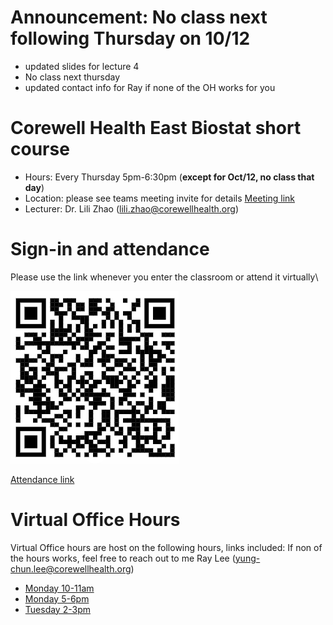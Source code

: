 # Announcement: No class next following Thursday on 10/12
- updated slides for lecture 4
- No class next thursday
- updated contact info for Ray if none of the OH works for you  
 
# Corewell Health East Biostat short course
- Hours: Every Thursday 5pm-6:30pm (**except for Oct/12, no class that day**)
- Location: please see teams meeting invite for details [Meeting link](https://teams.microsoft.com/l/meetup-join/19%3ameeting_OTI3M2NhNTUtOGVkZC00MTJkLThlYzAtM2JhMmYzNWM0ODll%40thread.v2/0?context=%7b%22Tid%22%3a%22cdd54c65-309c-4671-a6f8-5b2bc58782ff%22%2c%22Oid%22%3a%22de0d7a7d-b968-4516-9ea5-4dc2f0629217%22%7d)
- Lecturer: Dr. Lili Zhao (<lili.zhao@corewellhealth.org>) 

# Sign-in and attendance 

Please use the link whenever you enter the classroom or attend it virtually\

![QR code](https://raw.githubusercontent.com/yungclee/Corewell/main/Attendance_QR.png)

[Attendance link](https://forms.office.com/Pages/ResponsePage.aspx?id=ZUzVzZwwcUam-FsrxYeC_624GKUdbHJEtl-TphSoVWxUMVNZTlA0SlQzOFkzVkRVU0VGQTBBOVNOTi4u)

# Virtual Office Hours

Virtual Office hours are host on the following hours, links included:
If non of the hours works, feel free to reach out to me Ray Lee (<yung-chun.lee@corewellhealth.org>)

- [Monday 10-11am](https://teams.microsoft.com/l/meetup-join/19%3ameeting_N2FlZmJiZmUtOTNjNC00YjRhLWJkMzItMjkzMTdkNDE0ODdh%40thread.v2/0?context=%7b%22Tid%22%3a%22cdd54c65-309c-4671-a6f8-5b2bc58782ff%22%2c%22Oid%22%3a%22a518b8ad-6c1d-4472-b65f-93a614a8556c%22%7d)
- [Monday 5-6pm](https://teams.microsoft.com/l/meetup-join/19%3ameeting_NGE2YzA1NTMtY2QxNS00MDMxLTlkMTUtMjlhOTM0Yjc3ZWQ1%40thread.v2/0?context=%7b%22Tid%22%3a%22cdd54c65-309c-4671-a6f8-5b2bc58782ff%22%2c%22Oid%22%3a%22a518b8ad-6c1d-4472-b65f-93a614a8556c%22%7d)
- [Tuesday 2-3pm](https://teams.microsoft.com/l/meetup-join/19%3ameeting_YWVmMDQ4OGMtOTE0Mi00ZWE5LThiNWYtMjNiZTJjNWRlYmI5%40thread.v2/0?context=%7b%22Tid%22%3a%22cdd54c65-309c-4671-a6f8-5b2bc58782ff%22%2c%22Oid%22%3a%22a518b8ad-6c1d-4472-b65f-93a614a8556c%22%7d)
